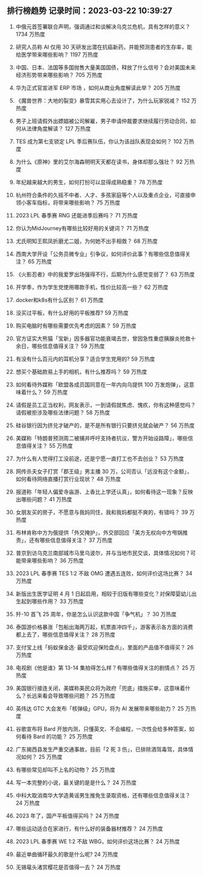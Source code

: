 
## 排行榜趋势 记录时间：2023-03-22 10:39:27
  
  1. 中俄元首签署联合声明，强调通过和谈解决乌克兰危机，具有怎样的意义？ 1734 万热度
    
  2. 研究人员称 AI 仅用 30 天研发出潜在抗癌新药，并能预测患者的生存率，能给医学带来哪些影响？ 1197 万热度
    
  3. 中国、日本、法国等多国抛售大量美国国债，释放了什么信号？会对美国未来经济形势带来哪些影响？ 705 万热度
    
  4. 华为正式官宣进军 ERP 市场 ，如何从商业角度解读此举？ 205 万热度
    
  5. 《魔兽世界：大地的裂变》暴雪其实用心去设计了，为什么玩家锐减？ 152 万热度
    
  6. 男子上班请假外出嫖娼被公司解雇，男子申请仲裁要求继续履行劳动合同，如何从法律角度解读？ 127 万热度
    
  7. TES 成为第七支锁定 LPL 季后赛队伍，你认为该战队表现会如何？ 102 万热度
    
  8. 为什么《原神》里的艾尔海森明明天天都在读书，身体却那么强壮？ 92 万热度
    
  9. 年纪越来越大的男生，如何打扮可以显得成熟稳重？ 78 万热度
    
  10. 杭州符合条件的久摇不中者、人才、多孩家庭等个人以及重点企业，可直接申领小客车指标，将带来哪些影响？ 75 万热度
    
  11. 2023 LPL 春季赛 RNG 还能进季后赛吗？ 71 万热度
    
  12. 你认为MidJourney有哪些比较好用的关键词？ 71 万热度
    
  13. 尤氏明知王熙凤折磨尤二姐，为何她不出手相救？ 68 万热度
    
  14. 西南大学开设「公务员微专业」引争议，如何评价此事？有哪些信息值得关注？ 65 万热度
    
  15. 《火影忍者》中的我爱罗出场强得不行，后期为什么感觉变弱了？ 63 万热度
    
  16. 开学季，作为学生党使用哪款手机，性价比较高一些？ 62 万热度
    
  17. docker和k8s有什么区别？ 61 万热度
    
  18. 没买过平板，有什么好用的平板推荐? 59 万热度
    
  19. 购买电脑时有哪些需要优先考虑的因素？ 59 万热度
    
  20. 官方证实大熊猫「宝新」因多器官功能衰竭去世，曾因急性重症胰腺炎抢救十余日，哪些信息值得关注？ 59 万热度
    
  21. 有没有什么百元内的耳机分享？适合学生党用的? 59 万热度
    
  22. 想买个基础款易上手的相机，有什么推荐吗？ 59 万热度
    
  23. 如何看待外媒称「欧盟各成员国同意在一年内向乌提供 100 万发炮弹」，这意味着什么？ 59 万热度
    
  24. 请假是员工正当权利，网友表示，一到请假就焦虑、愧疚，你有这种感觉吗？请假被拒涉及哪些法律问题？ 58 万热度
    
  25. 硅谷银行因为挤兑才破产的，是不是所有银行只要挤兑就会破产？ 56 万热度
    
  26. 美媒称「特朗普预测周二被捕并呼吁支持者抗议，警方开始设路障」，哪些信息值得关注？ 55 万热度
    
  27. 为什么有人觉得打工没前途，还是宁愿一直打工也不去创业？ 53 万热度
    
  28. 网传杀夫女子打赏「郡王级」男主播 30 万，公司否认「远没有这个金额」，如何看待网络直播打赏行业现状？ 48 万热度
    
  29. 报道称「年轻人偏爱寺庙游、上香比上学还认真」，如何看待这一现象？反映出哪些问题？ 41 万热度
    
  30. 女朋友买的房子，不愿意与我妈同住，我和我妈都挺不爽的，有错吗？ 39 万热度
    
  31. 布林肯称中方为俄提供「外交掩护」，外交部回应「美方无权向中方甩锅推责」，还有哪些信息值得关注？ 37 万热度
    
  32. 普京到访乌克兰南部城市马里乌波尔，并与当地市民交谈，具体情况如何？可能带来哪些影响？ 36 万热度
    
  33. 2023 LPL 春季赛 TES 1:2 不敌 OMG 遭遇五连败，如何评价这场比赛？ 34 万热度
    
  34. 新版出生医学证明 4 月 1 日起启用，相较于旧版有哪些变化？对保障婴幼儿出生起到哪些作用？ 33 万热度
    
  35. 歼-10 首飞 25 周年，你是怎么认识这款中国「争气机」？ 30 万热度
    
  36. 泰国游价格暴涨「包船出海两万起，机票直冲四千」，游客表示各方面的消费都上去了，哪些信息值得关注？ 28 万热度
    
  37. 支付宝上线「蚂蚁保金选· 最受欢迎保险盘点」，里面的产品值不值得买？ 26 万热度
    
  38. 电视剧《他是谁》第 13-14 集拍得怎么样？有哪些值得关注的剧情点？ 25 万热度
    
  39. 美国银行接连关闭，美媒称美民众将为政府「兜底」措施买单，这意味着什么？长远来看会导致哪些问题？ 25 万热度
    
  40. 英伟达 GTC 大会发布「核弹级」GPU，将为 AI 发展带来哪些助力？ 25 万热度
    
  41. 谷歌宣布将 Bard 开放内测，只懂英文、不会编程，一次性会给多种答案，如何看待 Bard 的功能？ 25 万热度
    
  42. 广东揭西县发生严重交通事故，目前「2 死 3 伤」，已排除酒驾毒驾，具体情况如何？ 25 万热度
    
  43. 有哪些常见却叫不上名的动物？ 25 万热度
    
  44. 写一本完整的小说，最关键的是是什么？ 24 万热度
    
  45. 中科大取消南华大学造黄谣男生推免生录取资格，还有哪些信息值得关注？ 24 万热度
    
  46. 2023 年了，国产平板值得买吗？ 24 万热度
    
  47. 哪些运动适合在家进行，有什么好的装备器材推荐？ 24 万热度
    
  48. 2023 LPL 春季赛 WE 1:2 不敌 WBG，如何评价这场比赛？ 24 万热度
    
  49. 最近单曲循环最久的歌是什么呢? 24 万热度
    
  50. 无锡鼋头渚赏樱花是否值得一去？ 24 万热度
    